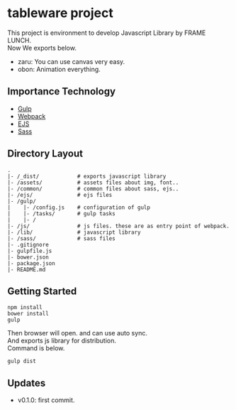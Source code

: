 # tableware project

This project is environment to develop Javascript Library by FRAME LUNCH.   
Now We exports below. 

* zaru: You can use canvas very easy.
* obon: Animation everything.

## Importance Technology
* [Gulp](http://gulpjs.com/)
* [Webpack](https://webpack.github.io/)
* [EJS](http://www.embeddedjs.com/)
* [Sass](http://sass-lang.com/)

## Directory Layout
    .
    |- /_dist/            # exports javascript library
    |- /assets/           # assets files about img, font..
    |- /common/           # common files about sass, ejs..
    |- /ejs/              # ejs files
    |- /gulp/         
    |    |- /config.js    # configuration of gulp
    |    |- /tasks/       # gulp tasks
    |    |- /
    |- /js/               # js files. these are as entry point of webpack. 
    |- /lib/              # javascript library
    |- /sass/             # sass files
    |- .gitignore
    |- gulpfile.js
    |- bower.json
    |- package.json
    |- README.md

## Getting Started

    npm install
    bower install
    gulp
    
Then browser will open. and can use auto sync.   
And exports js library for distribution.   
Command is below.

    gulp dist

## Updates
* v0.1.0: first commit.